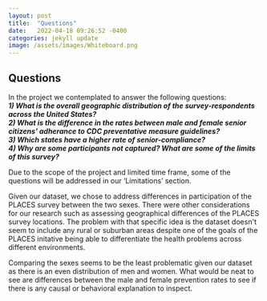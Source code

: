 ```yaml
---
layout: post
title:  "Questions"
date:   2022-04-18 09:26:52 -0400
categories: jekyll update
image: /assets/images/Whiteboard.png
---
```


## Questions
In the project we contemplated to answer the following questions:  
***1) What is the overall geographic distribution of the survey-respondents across the United States?***  
***2) What is the difference in the rates between male and female senior citizens' adherance to CDC preventative measure guidelines?***  
***3) Which states have a higher rate of senior-compliance?***  
***4) Why are some participants not captured? What are some of the limits of this survey?***  

Due to the scope of the project and limited time frame, some of the questions will be addressed in our ‘Limitations’ section. 

Given our dataset, we chose to address differences in participation of the PLACES survey between the two sexes. There were other considerations for our research such as assessing geographical differences of the PLACES survey locations. The problem with that specific idea is the dataset doesn't seem to include any rural or suburban areas despite one of the goals of the PLACES initative being able to differentiate the health problems across different environments. 

Comparing the sexes seems to be the least problematic given our dataset as there is an even distribution of men and women. What would be neat to see are differences between the male and female prevention rates to see if there is any causal or behavioral explanation to inspect.